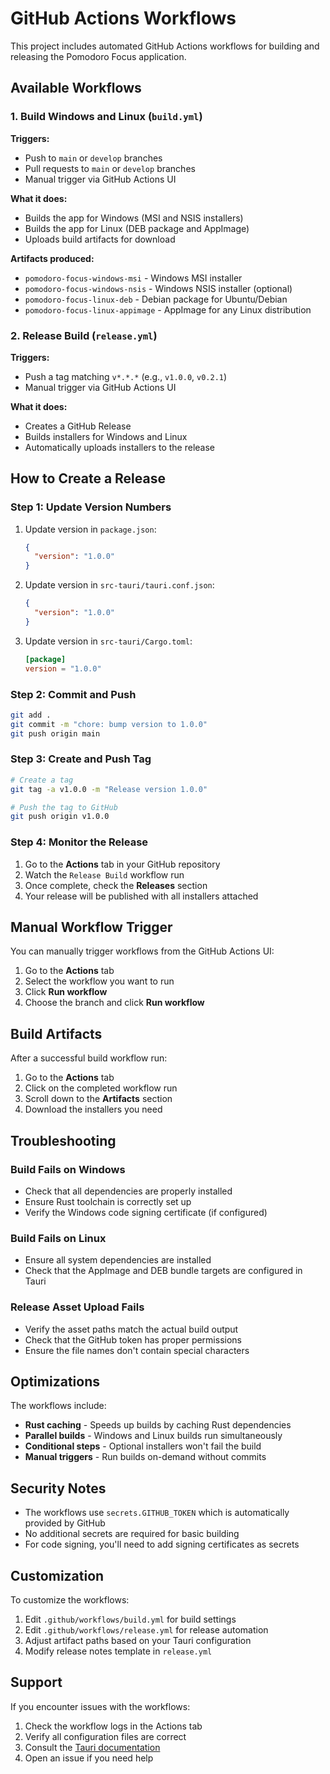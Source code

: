 # GitHub Actions Workflows

This project includes automated GitHub Actions workflows for building and releasing the Pomodoro Focus application.

## Available Workflows

### 1. Build Windows and Linux (`build.yml`)

**Triggers:**

- Push to `main` or `develop` branches
- Pull requests to `main` or `develop` branches
- Manual trigger via GitHub Actions UI

**What it does:**

- Builds the app for Windows (MSI and NSIS installers)
- Builds the app for Linux (DEB package and AppImage)
- Uploads build artifacts for download

**Artifacts produced:**

- `pomodoro-focus-windows-msi` - Windows MSI installer
- `pomodoro-focus-windows-nsis` - Windows NSIS installer (optional)
- `pomodoro-focus-linux-deb` - Debian package for Ubuntu/Debian
- `pomodoro-focus-linux-appimage` - AppImage for any Linux distribution

### 2. Release Build (`release.yml`)

**Triggers:**

- Push a tag matching `v*.*.*` (e.g., `v1.0.0`, `v0.2.1`)
- Manual trigger via GitHub Actions UI

**What it does:**

- Creates a GitHub Release
- Builds installers for Windows and Linux
- Automatically uploads installers to the release

## How to Create a Release

### Step 1: Update Version Numbers

1. Update version in `package.json`:

   ```json
   {
     "version": "1.0.0"
   }
   ```

2. Update version in `src-tauri/tauri.conf.json`:

   ```json
   {
     "version": "1.0.0"
   }
   ```

3. Update version in `src-tauri/Cargo.toml`:
   ```toml
   [package]
   version = "1.0.0"
   ```

### Step 2: Commit and Push

```bash
git add .
git commit -m "chore: bump version to 1.0.0"
git push origin main
```

### Step 3: Create and Push Tag

```bash
# Create a tag
git tag -a v1.0.0 -m "Release version 1.0.0"

# Push the tag to GitHub
git push origin v1.0.0
```

### Step 4: Monitor the Release

1. Go to the **Actions** tab in your GitHub repository
2. Watch the `Release Build` workflow run
3. Once complete, check the **Releases** section
4. Your release will be published with all installers attached

## Manual Workflow Trigger

You can manually trigger workflows from the GitHub Actions UI:

1. Go to the **Actions** tab
2. Select the workflow you want to run
3. Click **Run workflow**
4. Choose the branch and click **Run workflow**

## Build Artifacts

After a successful build workflow run:

1. Go to the **Actions** tab
2. Click on the completed workflow run
3. Scroll down to the **Artifacts** section
4. Download the installers you need

## Troubleshooting

### Build Fails on Windows

- Check that all dependencies are properly installed
- Ensure Rust toolchain is correctly set up
- Verify the Windows code signing certificate (if configured)

### Build Fails on Linux

- Ensure all system dependencies are installed
- Check that the AppImage and DEB bundle targets are configured in Tauri

### Release Asset Upload Fails

- Verify the asset paths match the actual build output
- Check that the GitHub token has proper permissions
- Ensure the file names don't contain special characters

## Optimizations

The workflows include:

- **Rust caching** - Speeds up builds by caching Rust dependencies
- **Parallel builds** - Windows and Linux builds run simultaneously
- **Conditional steps** - Optional installers won't fail the build
- **Manual triggers** - Run builds on-demand without commits

## Security Notes

- The workflows use `secrets.GITHUB_TOKEN` which is automatically provided by GitHub
- No additional secrets are required for basic building
- For code signing, you'll need to add signing certificates as secrets

## Customization

To customize the workflows:

1. Edit `.github/workflows/build.yml` for build settings
2. Edit `.github/workflows/release.yml` for release automation
3. Adjust artifact paths based on your Tauri configuration
4. Modify release notes template in `release.yml`

## Support

If you encounter issues with the workflows:

1. Check the workflow logs in the Actions tab
2. Verify all configuration files are correct
3. Consult the [Tauri documentation](https://tauri.app/v1/guides/building/)
4. Open an issue if you need help
